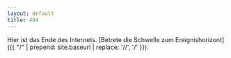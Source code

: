 ```yaml
---
layout: default
title: 404
---
```


Hier ist das Ende des Internets. [Betrete die Schwelle zum Ereignishorizont]({{ "/" | prepend: site.baseurl | replace: '//', '/' }}).

